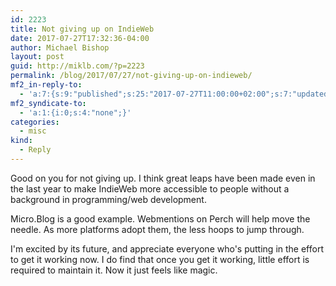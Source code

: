 ```yaml
---
id: 2223
title: Not giving up on IndieWeb
date: 2017-07-27T17:32:36-04:00
author: Michael Bishop
layout: post
guid: http://miklb.com/?p=2223
permalink: /blog/2017/07/27/not-giving-up-on-indieweb/
mf2_in-reply-to:
  - 'a:7:{s:9:"published";s:25:"2017-07-27T11:00:00+02:00";s:7:"updated";s:25:"2017-07-27T11:00:00+02:00";s:7:"summary";s:308:"I know this only an ego trip, but I&#039;d like to get back to having comments enabled on my website. That part is actually quite easy. There is a good Comments plugin for Grav that I have tested locally and it does a nice job. More than comments, though, I want IndieWeb comments. That is, I want people ...";s:4:"name";s:25:"Not giving up on IndieWeb";s:8:"category";a:1:{i:0;s:5:"Geeky";}s:11:"publication";s:17:"jeremycherfas.net";s:3:"url";s:60:"https://www.jeremycherfas.net/blog/not-giving-up-on-indieweb";}'
mf2_syndicate-to:
  - 'a:1:{i:0;s:4:"none";}'
categories:
  - misc
kind:
  - Reply
---
```

Good on you for not giving up. I think great leaps have been made even in the last year to make IndieWeb more accessible to people without a background in programming/web development.

Micro.Blog is a good example. Webmentions on Perch will help move the needle. As more platforms adopt them, the less hoops to jump through.

I'm excited by its future, and appreciate everyone who's putting in the effort to get it working now. I do find that once you get it working, little effort is required to maintain it. Now it just feels like magic.